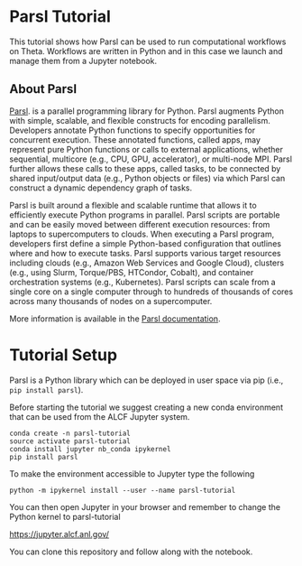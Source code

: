 # Parsl Tutorial

This tutorial shows how Parsl can be used to run computational workflows on Theta. Workflows
are written in Python and in this case we launch and manage them from a Jupyter notebook. 

## About Parsl
[Parsl](parsl.readthedocs.io). is a parallel programming library for Python. Parsl augments Python with simple, scalable, and flexible constructs for encoding parallelism. Developers annotate Python functions to specify opportunities for concurrent execution. These annotated functions, called apps, may represent pure Python functions or calls to external applications, whether sequential, multicore (e.g., CPU, GPU, accelerator), or multi-node MPI. Parsl further allows these calls to these apps, called tasks, to be connected by shared input/output data (e.g., Python objects or files) via which Parsl can construct a dynamic dependency graph of tasks.

Parsl is built around a flexible and scalable runtime that allows it to efficiently execute Python programs in parallel. Parsl scripts are portable and can be easily moved between different execution resources: from laptops to supercomputers to clouds. When executing a Parsl program, developers first define a simple Python-based configuration that outlines where and how to execute tasks. Parsl supports various target resources including clouds (e.g., Amazon Web Services and Google Cloud), clusters (e.g., using Slurm, Torque/PBS, HTCondor, Cobalt), and container orchestration systems (e.g., Kubernetes). Parsl scripts can scale from a single core on a single computer through to hundreds of thousands of cores across many thousands of nodes on a supercomputer.

More information is available in the [Parsl documentation](https://parsl.readthedocs.io/en/stable/).

# Tutorial Setup
Parsl is a Python library which can be deployed in user space via pip (i.e., `pip install parsl`). 

Before starting the tutorial we suggest creating a new conda environment that can be used from the ALCF Jupyter system. 

```
conda create -n parsl-tutorial
source activate parsl-tutorial
conda install jupyter nb_conda ipykernel
pip install parsl
```

To make the environment accessible to Jupyter type the following

```
python -m ipykernel install --user --name parsl-tutorial
```

You can then open Jupyter in your browser and remember to change the Python kernel to parsl-tutorial

https://jupyter.alcf.anl.gov/

You can clone this repository and follow along with the notebook.
